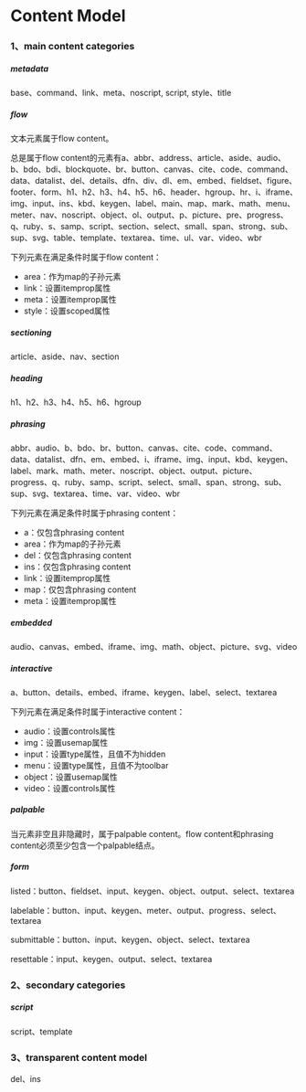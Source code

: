 # Content Model

### 1、main content categories

##### metadata

base、command、link、meta、noscript, script, style、title

##### flow

文本元素属于flow content。

总是属于flow content的元素有a、abbr、address、article、aside、audio、b、bdo、bdi、blockquote、br、button、canvas、cite、code、command、data、datalist、del、details、dfn、div、dl、em、embed、fieldset、figure、footer、form、h1、h2、h3、h4、h5、h6、header、hgroup、hr、i、iframe、img、input、ins、kbd、keygen、label、main、map、mark、math、menu、meter、nav、noscript、object、ol、output、p、picture、pre、progress、q、ruby、s、samp、script、section、select、small、span、strong、sub、sup、svg、table、template、textarea、time、ul、var、video、wbr

下列元素在满足条件时属于flow content：
- area：作为map的子孙元素
- link：设置itemprop属性
- meta：设置itemprop属性
- style：设置scoped属性

##### sectioning

article、aside、nav、section

##### heading

 h1、h2、h3、h4、h5、h6、hgroup

##### phrasing

abbr、audio、b、bdo、br、button、canvas、cite、code、command、data、datalist、dfn、em、embed、i、iframe、img、input、kbd、keygen、label、mark、math、meter、noscript、object、output、picture、progress、q、ruby、samp、script、select、small、span、strong、sub、sup、svg、textarea、time、var、video、wbr 

下列元素在满足条件时属于phrasing content：
- a：仅包含phrasing content
- area：作为map的子孙元素
- del：仅包含phrasing content
- ins：仅包含phrasing content
- link：设置itemprop属性
- map：仅包含phrasing content
- meta：设置itemprop属性

##### embedded

audio、canvas、embed、iframe、img、math、object、picture、svg、video

##### interactive

a、button、details、embed、iframe、keygen、label、select、textarea

下列元素在满足条件时属于interactive content：
- audio：设置controls属性
- img：设置usemap属性
- input：设置type属性，且值不为hidden
- menu：设置type属性，且值不为toolbar
- object：设置usemap属性
- video：设置controls属性

##### palpable

当元素非空且非隐藏时，属于palpable content。flow content和phrasing content必须至少包含一个palpable结点。

##### form

listed：button、fieldset、input、keygen、object、output、select、textarea

labelable：button、input、keygen、meter、output、progress、select、textarea

submittable：button、input、keygen、object、select、textarea

resettable：input、keygen、output、select、textarea

### 2、secondary categories

##### script

script、template

### 3、transparent content model

del、ins